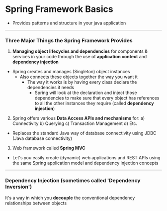 # Spring Framework Basics

-  Provides patterns and structure in your java application

-------------------------

### Three Major Things the Spring Framework Provides

1)  **Managing object lifecycles and dependencies** for components & services in your code through the use of **application context** and **dependency injection**
-  Spring creates and manages (Singleton) object instances
    - Also connects these objects together the way you want it
      -  The way it works is by having every class declare the dependencies it needs
          - Spring will look at the declaration and inject those dependencies to make sure that every object has references to all the other instances they require (called **dependency injection**)
2)  Spring offers various **Data Access APIs and mechanisms** for:
    a)  Connectivity
    b)  Querying
    c)  Transaction Management
    d)  Etc.
-  Replaces the standard Java way of database connectivity using JDBC (Java database connectivity)

3)  Web framework called **Spring MVC**
-  Let's you easily create (dynamic) web applications and REST APIs using the same Spring application model and dependency injection concepts

-------------------------

### Dependency Injection (sometimes called 'Dependency Inversion')

It's a way in which you **decouple** the conventional dependency relationships between objects
